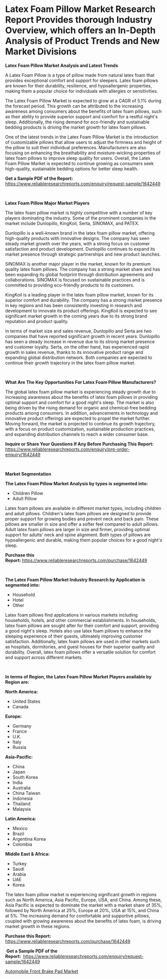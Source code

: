<p><h1>Latex Foam Pillow Market Research Report Provides thorough Industry Overview, which offers an In-Depth Analysis of Product Trends and New Market Divisions</h1></p><p><strong>Latex Foam Pillow Market Analysis and Latest Trends</strong></p>
<p><p>A Latex Foam Pillow is a type of pillow made from natural latex foam that provides exceptional comfort and support for sleepers. Latex foam pillows are known for their durability, resilience, and hypoallergenic properties, making them a popular choice for individuals with allergies or sensitivities.</p><p>The Latex Foam Pillow Market is expected to grow at a CAGR of 5.1% during the forecast period. This growth can be attributed to the increasing awareness among consumers about the benefits of latex foam pillows, such as their ability to provide superior support and comfort for a restful night's sleep. Additionally, the rising demand for eco-friendly and sustainable bedding products is driving the market growth for latex foam pillows.</p><p>One of the latest trends in the Latex Foam Pillow Market is the introduction of customizable pillows that allow users to adjust the firmness and height of the pillow to suit their individual preferences. Manufacturers are also focusing on enhancing the breathability and moisture-wicking properties of latex foam pillows to improve sleep quality for users. Overall, the Latex Foam Pillow Market is expected to continue growing as consumers seek high-quality, sustainable bedding options for better sleep health.</p></p>
<p><strong>Get a Sample PDF of the Report:&nbsp;</strong> <a href="https://www.reliableresearchreports.com/enquiry/request-sample/1642449">https://www.reliableresearchreports.com/enquiry/request-sample/1642449</a></p>
<p>&nbsp;</p>
<p><strong>Latex Foam Pillow Major Market Players</strong></p>
<p><p>The latex foam pillow market is highly competitive with a number of key players dominating the industry. Some of the prominent companies in the market include Dunlopillo, KingKoil, Serta, SINOMAX, and PATEX.</p><p>Dunlopillo is a well-known brand in the latex foam pillow market, offering high-quality products with innovative designs. The company has seen steady market growth over the years, with a strong focus on customer satisfaction and product development. Dunlopillo continues to expand its market presence through strategic partnerships and new product launches.</p><p>SINOMAX is another major player in the market, known for its premium quality latex foam pillows. The company has a strong market share and has been expanding its global footprint through distribution agreements and collaborations. SINOMAX is focused on sustainable practices and is committed to providing eco-friendly products to its customers.</p><p>KingKoil is a leading player in the latex foam pillow market, known for its superior comfort and durability. The company has a strong market presence in key regions and has been consistently investing in research and development to innovate its product offerings. KingKoil is expected to see significant market growth in the coming years due to its strong brand reputation and product quality.</p><p>In terms of market size and sales revenue, Dunlopillo and Serta are two companies that have reported significant growth in recent years. Dunlopillo has seen a steady increase in revenue due to its strong market presence and customer loyalty. Serta, on the other hand, has experienced rapid growth in sales revenue, thanks to its innovative product range and expanding global distribution network. Both companies are expected to continue their growth trajectory in the latex foam pillow market.</p></p>
<p>&nbsp;</p>
<p><strong>What Are The Key Opportunities For Latex Foam Pillow Manufacturers?</strong></p>
<p><p>The global latex foam pillow market is experiencing steady growth due to increasing awareness about the benefits of latex foam pillows in providing optimal support and comfort for a good night's sleep. The market is also being driven by the rising demand for organic and chemical-free bedding products among consumers. In addition, advancements in technology and innovative product offerings are expected to propel the market further. Moving forward, the market is projected to continue its growth trajectory, with a focus on product customization, sustainable production practices, and expanding distribution channels to reach a wider consumer base.</p></p>
<p><strong>Inquire or Share Your Questions If Any Before Purchasing This Report:</strong> <a href="https://www.reliableresearchreports.com/enquiry/pre-order-enquiry/1642449">https://www.reliableresearchreports.com/enquiry/pre-order-enquiry/1642449</a></p>
<p>&nbsp;</p>
<p><strong>Market Segmentation</strong></p>
<p><strong>The Latex Foam Pillow Market Analysis by types is segmented into:</strong></p>
<p><ul><li>Children Pillow</li><li>Adult Pillow</li></ul></p>
<p><p>Latex foam pillows are available in different market types, including children and adult pillows. Children's latex foam pillows are designed to provide proper support for growing bodies and prevent neck and back pain. These pillows are smaller in size and offer a softer feel compared to adult pillows. Adult latex foam pillows are larger in size and firmer, providing optimal support for adults' neck and spine alignment. Both types of pillows are hypoallergenic and durable, making them popular choices for a good night's sleep.</p></p>
<p><strong>Purchase this Report:&nbsp;</strong><a href="https://www.reliableresearchreports.com/purchase/1642449">https://www.reliableresearchreports.com/purchase/1642449</a></p>
<p>&nbsp;</p>
<p><strong>The Latex Foam Pillow Market Industry Research by Application is segmented into:</strong></p>
<p><ul><li>Household</li><li>Hotel</li><li>Other</li></ul></p>
<p><p>Latex foam pillows find applications in various markets including households, hotels, and other commercial establishments. In households, latex foam pillows are sought after for their comfort and support, providing a good night's sleep. Hotels also use latex foam pillows to enhance the sleeping experience of their guests, ultimately improving customer satisfaction. Additionally, latex foam pillows are used in other markets such as hospitals, dormitories, and guest houses for their superior quality and durability. Overall, latex foam pillows offer a versatile solution for comfort and support across different markets.</p></p>
<p>&nbsp;</p>
<p><strong>In terms of Region, the Latex Foam Pillow Market Players available by Region are:</strong></p>
<p>
    <p> <strong> North America: </strong>
        <ul>
            <li>United States</li>
            <li>Canada</li>
        </ul>
        </p> 
    <p> <strong> Europe: </strong>
        <ul>
            <li>Germany</li>
            <li>France</li>
            <li>U.K.</li>
            <li>Italy</li>
            <li>Russia</li>
        </ul>
        </p> 
    <p> <strong> Asia-Pacific: </strong>
        <ul>
            <li>China</li>
            <li>Japan</li>
            <li>South Korea</li>
            <li>India</li>
            <li>Australia</li>
            <li>China Taiwan</li>
            <li>Indonesia</li>
            <li>Thailand</li>
            <li>Malaysia</li>
        </ul>
        </p> 
    <p> <strong> Latin America: </strong>
        <ul>
            <li>Mexico</li>
            <li>Brazil</li>
            <li>Argentina Korea</li>
            <li>Colombia</li>
        </ul>
        </p> 
    <p> <strong> Middle East & Africa: </strong>
        <ul>
            <li>Turkey</li>
            <li>Saudi</li>
            <li>Arabia</li>
            <li>UAE</li>
            <li>Korea</li>
        </ul>
    </p>
    </p>
<p><p>The latex foam pillow market is experiencing significant growth in regions such as North America, Asia Pacific, Europe, USA, and China. Among these, Asia Pacific is expected to dominate the market with a market share of 35%, followed by North America at 25%, Europe at 20%, USA at 15%, and China at 5%. The increasing demand for comfortable and supportive pillows, coupled with growing awareness about the benefits of latex foam, is driving market growth in these regions.</p></p>
<p><strong>Purchase this Report: </strong><a href="https://www.reliableresearchreports.com/purchase/1642449">https://www.reliableresearchreports.com/purchase/1642449</a></p>
<p>&nbsp;<strong>Get a Sample PDF of the Report:&nbsp;&nbsp;</strong><a href="https://www.reliableresearchreports.com/enquiry/request-sample/1642449">https://www.reliableresearchreports.com/enquiry/request-sample/1642449</a></p>
<p><strong></strong></p>
<p><p><a href="https://flame-sidecar-702.notion.site/Automobile-Front-Brake-Pad-Market-Size-Focuses-on-Market-Dynamics-In-Depth-Analysis-and-Future-Proj-6d70601c0c624e69b333f72f4a321fab">Automobile Front Brake Pad Market</a></p></p>